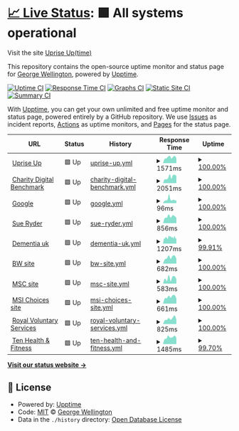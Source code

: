 # [📈 Live Status](https://demo.upptime.js.org): <!--live status--> **🟩 All systems operational**

Visit the site [Uprise Up(time)](https://georgewelly.github.io/upriseuptime/)

This repository contains the open-source uptime monitor and status page for [George Wellington](https://www.linkedin.com/in/george-wellington-4977a3195/), powered by [Upptime](https://github.com/upptime/upptime).

[![Uptime CI](https://github.com/georgewelly/upriseuptime/workflows/Uptime%20CI/badge.svg)](https://github.com/georgewelly/upriseuptime/actions?query=workflow%3A%22Uptime+CI%22)
[![Response Time CI](https://github.com/georgewelly/upriseuptime/workflows/Response%20Time%20CI/badge.svg)](https://github.com/georgewelly/upriseuptime/actions?query=workflow%3A%22Response+Time+CI%22)
[![Graphs CI](https://github.com/georgewelly/upriseuptime/workflows/Graphs%20CI/badge.svg)](https://github.com/georgewelly/upriseuptime/actions?query=workflow%3A%22Graphs+CI%22)
[![Static Site CI](https://github.com/georgewelly/upriseuptime/workflows/Static%20Site%20CI/badge.svg)](https://github.com/georgewelly/upriseuptime/actions?query=workflow%3A%22Static+Site+CI%22)
[![Summary CI](https://github.com/georgewelly/upriseuptime/workflows/Summary%20CI/badge.svg)](https://github.com/georgewelly/upriseuptime/actions?query=workflow%3A%22Summary+CI%22)

With [Upptime](https://upptime.js.org), you can get your own unlimited and free uptime monitor and status page, powered entirely by a GitHub repository. We use [Issues](https://github.com/georgewelly/upriseuptime/issues) as incident reports, [Actions](https://github.com/georgewelly/upriseuptime/actions) as uptime monitors, and [Pages](https://demo.upptime.js.org) for the status page.

<!--start: status pages-->
<!-- This summary is generated by Upptime (https://github.com/upptime/upptime) -->
<!-- Do not edit this manually, your changes will be overwritten -->
<!-- prettier-ignore -->
| URL | Status | History | Response Time | Uptime |
| --- | ------ | ------- | ------------- | ------ |
| <img alt="" src="https://icons.duckduckgo.com/ip3/www.upriseup.co.uk.ico" height="13"> [Uprise Up](https://www.upriseup.co.uk/) | 🟩 Up | [uprise-up.yml](https://github.com/georgewelly/upriseuptime/commits/HEAD/history/uprise-up.yml) | <details><summary><img alt="Response time graph" src="./graphs/uprise-up/response-time-week.png" height="20"> 1571ms</summary><br><a href="https://demo.upptime.js.org/history/uprise-up"><img alt="Response time 1524" src="https://img.shields.io/endpoint?url=https%3A%2F%2Fraw.githubusercontent.com%2Fgeorgewelly%2Fupriseuptime%2FHEAD%2Fapi%2Fuprise-up%2Fresponse-time.json"></a><br><a href="https://demo.upptime.js.org/history/uprise-up"><img alt="24-hour response time 1306" src="https://img.shields.io/endpoint?url=https%3A%2F%2Fraw.githubusercontent.com%2Fgeorgewelly%2Fupriseuptime%2FHEAD%2Fapi%2Fuprise-up%2Fresponse-time-day.json"></a><br><a href="https://demo.upptime.js.org/history/uprise-up"><img alt="7-day response time 1571" src="https://img.shields.io/endpoint?url=https%3A%2F%2Fraw.githubusercontent.com%2Fgeorgewelly%2Fupriseuptime%2FHEAD%2Fapi%2Fuprise-up%2Fresponse-time-week.json"></a><br><a href="https://demo.upptime.js.org/history/uprise-up"><img alt="30-day response time 1544" src="https://img.shields.io/endpoint?url=https%3A%2F%2Fraw.githubusercontent.com%2Fgeorgewelly%2Fupriseuptime%2FHEAD%2Fapi%2Fuprise-up%2Fresponse-time-month.json"></a><br><a href="https://demo.upptime.js.org/history/uprise-up"><img alt="1-year response time 1524" src="https://img.shields.io/endpoint?url=https%3A%2F%2Fraw.githubusercontent.com%2Fgeorgewelly%2Fupriseuptime%2FHEAD%2Fapi%2Fuprise-up%2Fresponse-time-year.json"></a></details> | <details><summary><a href="https://demo.upptime.js.org/history/uprise-up">100.00%</a></summary><a href="https://demo.upptime.js.org/history/uprise-up"><img alt="All-time uptime 99.96%" src="https://img.shields.io/endpoint?url=https%3A%2F%2Fraw.githubusercontent.com%2Fgeorgewelly%2Fupriseuptime%2FHEAD%2Fapi%2Fuprise-up%2Fuptime.json"></a><br><a href="https://demo.upptime.js.org/history/uprise-up"><img alt="24-hour uptime 100.00%" src="https://img.shields.io/endpoint?url=https%3A%2F%2Fraw.githubusercontent.com%2Fgeorgewelly%2Fupriseuptime%2FHEAD%2Fapi%2Fuprise-up%2Fuptime-day.json"></a><br><a href="https://demo.upptime.js.org/history/uprise-up"><img alt="7-day uptime 100.00%" src="https://img.shields.io/endpoint?url=https%3A%2F%2Fraw.githubusercontent.com%2Fgeorgewelly%2Fupriseuptime%2FHEAD%2Fapi%2Fuprise-up%2Fuptime-week.json"></a><br><a href="https://demo.upptime.js.org/history/uprise-up"><img alt="30-day uptime 100.00%" src="https://img.shields.io/endpoint?url=https%3A%2F%2Fraw.githubusercontent.com%2Fgeorgewelly%2Fupriseuptime%2FHEAD%2Fapi%2Fuprise-up%2Fuptime-month.json"></a><br><a href="https://demo.upptime.js.org/history/uprise-up"><img alt="1-year uptime 99.96%" src="https://img.shields.io/endpoint?url=https%3A%2F%2Fraw.githubusercontent.com%2Fgeorgewelly%2Fupriseuptime%2FHEAD%2Fapi%2Fuprise-up%2Fuptime-year.json"></a></details>
| <img alt="" src="https://icons.duckduckgo.com/ip3/www.charitydigitalbenchmark.co.uk.ico" height="13"> [Charity Digital Benchmark](https://www.charitydigitalbenchmark.co.uk/) | 🟩 Up | [charity-digital-benchmark.yml](https://github.com/georgewelly/upriseuptime/commits/HEAD/history/charity-digital-benchmark.yml) | <details><summary><img alt="Response time graph" src="./graphs/charity-digital-benchmark/response-time-week.png" height="20"> 2051ms</summary><br><a href="https://demo.upptime.js.org/history/charity-digital-benchmark"><img alt="Response time 2117" src="https://img.shields.io/endpoint?url=https%3A%2F%2Fraw.githubusercontent.com%2Fgeorgewelly%2Fupriseuptime%2FHEAD%2Fapi%2Fcharity-digital-benchmark%2Fresponse-time.json"></a><br><a href="https://demo.upptime.js.org/history/charity-digital-benchmark"><img alt="24-hour response time 2385" src="https://img.shields.io/endpoint?url=https%3A%2F%2Fraw.githubusercontent.com%2Fgeorgewelly%2Fupriseuptime%2FHEAD%2Fapi%2Fcharity-digital-benchmark%2Fresponse-time-day.json"></a><br><a href="https://demo.upptime.js.org/history/charity-digital-benchmark"><img alt="7-day response time 2051" src="https://img.shields.io/endpoint?url=https%3A%2F%2Fraw.githubusercontent.com%2Fgeorgewelly%2Fupriseuptime%2FHEAD%2Fapi%2Fcharity-digital-benchmark%2Fresponse-time-week.json"></a><br><a href="https://demo.upptime.js.org/history/charity-digital-benchmark"><img alt="30-day response time 2050" src="https://img.shields.io/endpoint?url=https%3A%2F%2Fraw.githubusercontent.com%2Fgeorgewelly%2Fupriseuptime%2FHEAD%2Fapi%2Fcharity-digital-benchmark%2Fresponse-time-month.json"></a><br><a href="https://demo.upptime.js.org/history/charity-digital-benchmark"><img alt="1-year response time 2117" src="https://img.shields.io/endpoint?url=https%3A%2F%2Fraw.githubusercontent.com%2Fgeorgewelly%2Fupriseuptime%2FHEAD%2Fapi%2Fcharity-digital-benchmark%2Fresponse-time-year.json"></a></details> | <details><summary><a href="https://demo.upptime.js.org/history/charity-digital-benchmark">100.00%</a></summary><a href="https://demo.upptime.js.org/history/charity-digital-benchmark"><img alt="All-time uptime 99.96%" src="https://img.shields.io/endpoint?url=https%3A%2F%2Fraw.githubusercontent.com%2Fgeorgewelly%2Fupriseuptime%2FHEAD%2Fapi%2Fcharity-digital-benchmark%2Fuptime.json"></a><br><a href="https://demo.upptime.js.org/history/charity-digital-benchmark"><img alt="24-hour uptime 100.00%" src="https://img.shields.io/endpoint?url=https%3A%2F%2Fraw.githubusercontent.com%2Fgeorgewelly%2Fupriseuptime%2FHEAD%2Fapi%2Fcharity-digital-benchmark%2Fuptime-day.json"></a><br><a href="https://demo.upptime.js.org/history/charity-digital-benchmark"><img alt="7-day uptime 100.00%" src="https://img.shields.io/endpoint?url=https%3A%2F%2Fraw.githubusercontent.com%2Fgeorgewelly%2Fupriseuptime%2FHEAD%2Fapi%2Fcharity-digital-benchmark%2Fuptime-week.json"></a><br><a href="https://demo.upptime.js.org/history/charity-digital-benchmark"><img alt="30-day uptime 100.00%" src="https://img.shields.io/endpoint?url=https%3A%2F%2Fraw.githubusercontent.com%2Fgeorgewelly%2Fupriseuptime%2FHEAD%2Fapi%2Fcharity-digital-benchmark%2Fuptime-month.json"></a><br><a href="https://demo.upptime.js.org/history/charity-digital-benchmark"><img alt="1-year uptime 99.96%" src="https://img.shields.io/endpoint?url=https%3A%2F%2Fraw.githubusercontent.com%2Fgeorgewelly%2Fupriseuptime%2FHEAD%2Fapi%2Fcharity-digital-benchmark%2Fuptime-year.json"></a></details>
| <img alt="" src="https://icons.duckduckgo.com/ip3/www.google.com.ico" height="13"> [Google](https://www.google.com) | 🟩 Up | [google.yml](https://github.com/georgewelly/upriseuptime/commits/HEAD/history/google.yml) | <details><summary><img alt="Response time graph" src="./graphs/google/response-time-week.png" height="20"> 96ms</summary><br><a href="https://demo.upptime.js.org/history/google"><img alt="Response time 93" src="https://img.shields.io/endpoint?url=https%3A%2F%2Fraw.githubusercontent.com%2Fgeorgewelly%2Fupriseuptime%2FHEAD%2Fapi%2Fgoogle%2Fresponse-time.json"></a><br><a href="https://demo.upptime.js.org/history/google"><img alt="24-hour response time 72" src="https://img.shields.io/endpoint?url=https%3A%2F%2Fraw.githubusercontent.com%2Fgeorgewelly%2Fupriseuptime%2FHEAD%2Fapi%2Fgoogle%2Fresponse-time-day.json"></a><br><a href="https://demo.upptime.js.org/history/google"><img alt="7-day response time 96" src="https://img.shields.io/endpoint?url=https%3A%2F%2Fraw.githubusercontent.com%2Fgeorgewelly%2Fupriseuptime%2FHEAD%2Fapi%2Fgoogle%2Fresponse-time-week.json"></a><br><a href="https://demo.upptime.js.org/history/google"><img alt="30-day response time 95" src="https://img.shields.io/endpoint?url=https%3A%2F%2Fraw.githubusercontent.com%2Fgeorgewelly%2Fupriseuptime%2FHEAD%2Fapi%2Fgoogle%2Fresponse-time-month.json"></a><br><a href="https://demo.upptime.js.org/history/google"><img alt="1-year response time 93" src="https://img.shields.io/endpoint?url=https%3A%2F%2Fraw.githubusercontent.com%2Fgeorgewelly%2Fupriseuptime%2FHEAD%2Fapi%2Fgoogle%2Fresponse-time-year.json"></a></details> | <details><summary><a href="https://demo.upptime.js.org/history/google">100.00%</a></summary><a href="https://demo.upptime.js.org/history/google"><img alt="All-time uptime 100.00%" src="https://img.shields.io/endpoint?url=https%3A%2F%2Fraw.githubusercontent.com%2Fgeorgewelly%2Fupriseuptime%2FHEAD%2Fapi%2Fgoogle%2Fuptime.json"></a><br><a href="https://demo.upptime.js.org/history/google"><img alt="24-hour uptime 100.00%" src="https://img.shields.io/endpoint?url=https%3A%2F%2Fraw.githubusercontent.com%2Fgeorgewelly%2Fupriseuptime%2FHEAD%2Fapi%2Fgoogle%2Fuptime-day.json"></a><br><a href="https://demo.upptime.js.org/history/google"><img alt="7-day uptime 100.00%" src="https://img.shields.io/endpoint?url=https%3A%2F%2Fraw.githubusercontent.com%2Fgeorgewelly%2Fupriseuptime%2FHEAD%2Fapi%2Fgoogle%2Fuptime-week.json"></a><br><a href="https://demo.upptime.js.org/history/google"><img alt="30-day uptime 100.00%" src="https://img.shields.io/endpoint?url=https%3A%2F%2Fraw.githubusercontent.com%2Fgeorgewelly%2Fupriseuptime%2FHEAD%2Fapi%2Fgoogle%2Fuptime-month.json"></a><br><a href="https://demo.upptime.js.org/history/google"><img alt="1-year uptime 100.00%" src="https://img.shields.io/endpoint?url=https%3A%2F%2Fraw.githubusercontent.com%2Fgeorgewelly%2Fupriseuptime%2FHEAD%2Fapi%2Fgoogle%2Fuptime-year.json"></a></details>
| <img alt="" src="https://icons.duckduckgo.com/ip3/www.sueryder.org.ico" height="13"> [Sue Ryder](https://www.sueryder.org/) | 🟩 Up | [sue-ryder.yml](https://github.com/georgewelly/upriseuptime/commits/HEAD/history/sue-ryder.yml) | <details><summary><img alt="Response time graph" src="./graphs/sue-ryder/response-time-week.png" height="20"> 856ms</summary><br><a href="https://demo.upptime.js.org/history/sue-ryder"><img alt="Response time 865" src="https://img.shields.io/endpoint?url=https%3A%2F%2Fraw.githubusercontent.com%2Fgeorgewelly%2Fupriseuptime%2FHEAD%2Fapi%2Fsue-ryder%2Fresponse-time.json"></a><br><a href="https://demo.upptime.js.org/history/sue-ryder"><img alt="24-hour response time 701" src="https://img.shields.io/endpoint?url=https%3A%2F%2Fraw.githubusercontent.com%2Fgeorgewelly%2Fupriseuptime%2FHEAD%2Fapi%2Fsue-ryder%2Fresponse-time-day.json"></a><br><a href="https://demo.upptime.js.org/history/sue-ryder"><img alt="7-day response time 856" src="https://img.shields.io/endpoint?url=https%3A%2F%2Fraw.githubusercontent.com%2Fgeorgewelly%2Fupriseuptime%2FHEAD%2Fapi%2Fsue-ryder%2Fresponse-time-week.json"></a><br><a href="https://demo.upptime.js.org/history/sue-ryder"><img alt="30-day response time 884" src="https://img.shields.io/endpoint?url=https%3A%2F%2Fraw.githubusercontent.com%2Fgeorgewelly%2Fupriseuptime%2FHEAD%2Fapi%2Fsue-ryder%2Fresponse-time-month.json"></a><br><a href="https://demo.upptime.js.org/history/sue-ryder"><img alt="1-year response time 865" src="https://img.shields.io/endpoint?url=https%3A%2F%2Fraw.githubusercontent.com%2Fgeorgewelly%2Fupriseuptime%2FHEAD%2Fapi%2Fsue-ryder%2Fresponse-time-year.json"></a></details> | <details><summary><a href="https://demo.upptime.js.org/history/sue-ryder">100.00%</a></summary><a href="https://demo.upptime.js.org/history/sue-ryder"><img alt="All-time uptime 100.00%" src="https://img.shields.io/endpoint?url=https%3A%2F%2Fraw.githubusercontent.com%2Fgeorgewelly%2Fupriseuptime%2FHEAD%2Fapi%2Fsue-ryder%2Fuptime.json"></a><br><a href="https://demo.upptime.js.org/history/sue-ryder"><img alt="24-hour uptime 100.00%" src="https://img.shields.io/endpoint?url=https%3A%2F%2Fraw.githubusercontent.com%2Fgeorgewelly%2Fupriseuptime%2FHEAD%2Fapi%2Fsue-ryder%2Fuptime-day.json"></a><br><a href="https://demo.upptime.js.org/history/sue-ryder"><img alt="7-day uptime 100.00%" src="https://img.shields.io/endpoint?url=https%3A%2F%2Fraw.githubusercontent.com%2Fgeorgewelly%2Fupriseuptime%2FHEAD%2Fapi%2Fsue-ryder%2Fuptime-week.json"></a><br><a href="https://demo.upptime.js.org/history/sue-ryder"><img alt="30-day uptime 100.00%" src="https://img.shields.io/endpoint?url=https%3A%2F%2Fraw.githubusercontent.com%2Fgeorgewelly%2Fupriseuptime%2FHEAD%2Fapi%2Fsue-ryder%2Fuptime-month.json"></a><br><a href="https://demo.upptime.js.org/history/sue-ryder"><img alt="1-year uptime 100.00%" src="https://img.shields.io/endpoint?url=https%3A%2F%2Fraw.githubusercontent.com%2Fgeorgewelly%2Fupriseuptime%2FHEAD%2Fapi%2Fsue-ryder%2Fuptime-year.json"></a></details>
| <img alt="" src="https://icons.duckduckgo.com/ip3/www.dementiauk.org.ico" height="13"> [Dementia uk](https://www.dementiauk.org/) | 🟩 Up | [dementia-uk.yml](https://github.com/georgewelly/upriseuptime/commits/HEAD/history/dementia-uk.yml) | <details><summary><img alt="Response time graph" src="./graphs/dementia-uk/response-time-week.png" height="20"> 1207ms</summary><br><a href="https://demo.upptime.js.org/history/dementia-uk"><img alt="Response time 1205" src="https://img.shields.io/endpoint?url=https%3A%2F%2Fraw.githubusercontent.com%2Fgeorgewelly%2Fupriseuptime%2FHEAD%2Fapi%2Fdementia-uk%2Fresponse-time.json"></a><br><a href="https://demo.upptime.js.org/history/dementia-uk"><img alt="24-hour response time 1188" src="https://img.shields.io/endpoint?url=https%3A%2F%2Fraw.githubusercontent.com%2Fgeorgewelly%2Fupriseuptime%2FHEAD%2Fapi%2Fdementia-uk%2Fresponse-time-day.json"></a><br><a href="https://demo.upptime.js.org/history/dementia-uk"><img alt="7-day response time 1207" src="https://img.shields.io/endpoint?url=https%3A%2F%2Fraw.githubusercontent.com%2Fgeorgewelly%2Fupriseuptime%2FHEAD%2Fapi%2Fdementia-uk%2Fresponse-time-week.json"></a><br><a href="https://demo.upptime.js.org/history/dementia-uk"><img alt="30-day response time 1220" src="https://img.shields.io/endpoint?url=https%3A%2F%2Fraw.githubusercontent.com%2Fgeorgewelly%2Fupriseuptime%2FHEAD%2Fapi%2Fdementia-uk%2Fresponse-time-month.json"></a><br><a href="https://demo.upptime.js.org/history/dementia-uk"><img alt="1-year response time 1205" src="https://img.shields.io/endpoint?url=https%3A%2F%2Fraw.githubusercontent.com%2Fgeorgewelly%2Fupriseuptime%2FHEAD%2Fapi%2Fdementia-uk%2Fresponse-time-year.json"></a></details> | <details><summary><a href="https://demo.upptime.js.org/history/dementia-uk">99.91%</a></summary><a href="https://demo.upptime.js.org/history/dementia-uk"><img alt="All-time uptime 99.99%" src="https://img.shields.io/endpoint?url=https%3A%2F%2Fraw.githubusercontent.com%2Fgeorgewelly%2Fupriseuptime%2FHEAD%2Fapi%2Fdementia-uk%2Fuptime.json"></a><br><a href="https://demo.upptime.js.org/history/dementia-uk"><img alt="24-hour uptime 99.36%" src="https://img.shields.io/endpoint?url=https%3A%2F%2Fraw.githubusercontent.com%2Fgeorgewelly%2Fupriseuptime%2FHEAD%2Fapi%2Fdementia-uk%2Fuptime-day.json"></a><br><a href="https://demo.upptime.js.org/history/dementia-uk"><img alt="7-day uptime 99.91%" src="https://img.shields.io/endpoint?url=https%3A%2F%2Fraw.githubusercontent.com%2Fgeorgewelly%2Fupriseuptime%2FHEAD%2Fapi%2Fdementia-uk%2Fuptime-week.json"></a><br><a href="https://demo.upptime.js.org/history/dementia-uk"><img alt="30-day uptime 99.98%" src="https://img.shields.io/endpoint?url=https%3A%2F%2Fraw.githubusercontent.com%2Fgeorgewelly%2Fupriseuptime%2FHEAD%2Fapi%2Fdementia-uk%2Fuptime-month.json"></a><br><a href="https://demo.upptime.js.org/history/dementia-uk"><img alt="1-year uptime 99.99%" src="https://img.shields.io/endpoint?url=https%3A%2F%2Fraw.githubusercontent.com%2Fgeorgewelly%2Fupriseuptime%2FHEAD%2Fapi%2Fdementia-uk%2Fuptime-year.json"></a></details>
| <img alt="" src="https://icons.duckduckgo.com/ip3/www.bwcharity.org.uk.ico" height="13"> [BW site](https://www.bwcharity.org.uk/) | 🟩 Up | [bw-site.yml](https://github.com/georgewelly/upriseuptime/commits/HEAD/history/bw-site.yml) | <details><summary><img alt="Response time graph" src="./graphs/bw-site/response-time-week.png" height="20"> 682ms</summary><br><a href="https://demo.upptime.js.org/history/bw-site"><img alt="Response time 715" src="https://img.shields.io/endpoint?url=https%3A%2F%2Fraw.githubusercontent.com%2Fgeorgewelly%2Fupriseuptime%2FHEAD%2Fapi%2Fbw-site%2Fresponse-time.json"></a><br><a href="https://demo.upptime.js.org/history/bw-site"><img alt="24-hour response time 516" src="https://img.shields.io/endpoint?url=https%3A%2F%2Fraw.githubusercontent.com%2Fgeorgewelly%2Fupriseuptime%2FHEAD%2Fapi%2Fbw-site%2Fresponse-time-day.json"></a><br><a href="https://demo.upptime.js.org/history/bw-site"><img alt="7-day response time 682" src="https://img.shields.io/endpoint?url=https%3A%2F%2Fraw.githubusercontent.com%2Fgeorgewelly%2Fupriseuptime%2FHEAD%2Fapi%2Fbw-site%2Fresponse-time-week.json"></a><br><a href="https://demo.upptime.js.org/history/bw-site"><img alt="30-day response time 744" src="https://img.shields.io/endpoint?url=https%3A%2F%2Fraw.githubusercontent.com%2Fgeorgewelly%2Fupriseuptime%2FHEAD%2Fapi%2Fbw-site%2Fresponse-time-month.json"></a><br><a href="https://demo.upptime.js.org/history/bw-site"><img alt="1-year response time 715" src="https://img.shields.io/endpoint?url=https%3A%2F%2Fraw.githubusercontent.com%2Fgeorgewelly%2Fupriseuptime%2FHEAD%2Fapi%2Fbw-site%2Fresponse-time-year.json"></a></details> | <details><summary><a href="https://demo.upptime.js.org/history/bw-site">100.00%</a></summary><a href="https://demo.upptime.js.org/history/bw-site"><img alt="All-time uptime 100.00%" src="https://img.shields.io/endpoint?url=https%3A%2F%2Fraw.githubusercontent.com%2Fgeorgewelly%2Fupriseuptime%2FHEAD%2Fapi%2Fbw-site%2Fuptime.json"></a><br><a href="https://demo.upptime.js.org/history/bw-site"><img alt="24-hour uptime 100.00%" src="https://img.shields.io/endpoint?url=https%3A%2F%2Fraw.githubusercontent.com%2Fgeorgewelly%2Fupriseuptime%2FHEAD%2Fapi%2Fbw-site%2Fuptime-day.json"></a><br><a href="https://demo.upptime.js.org/history/bw-site"><img alt="7-day uptime 100.00%" src="https://img.shields.io/endpoint?url=https%3A%2F%2Fraw.githubusercontent.com%2Fgeorgewelly%2Fupriseuptime%2FHEAD%2Fapi%2Fbw-site%2Fuptime-week.json"></a><br><a href="https://demo.upptime.js.org/history/bw-site"><img alt="30-day uptime 100.00%" src="https://img.shields.io/endpoint?url=https%3A%2F%2Fraw.githubusercontent.com%2Fgeorgewelly%2Fupriseuptime%2FHEAD%2Fapi%2Fbw-site%2Fuptime-month.json"></a><br><a href="https://demo.upptime.js.org/history/bw-site"><img alt="1-year uptime 100.00%" src="https://img.shields.io/endpoint?url=https%3A%2F%2Fraw.githubusercontent.com%2Fgeorgewelly%2Fupriseuptime%2FHEAD%2Fapi%2Fbw-site%2Fuptime-year.json"></a></details>
| <img alt="" src="https://icons.duckduckgo.com/ip3/www.msc.org.ico" height="13"> [MSC site](https://www.msc.org/uk) | 🟩 Up | [msc-site.yml](https://github.com/georgewelly/upriseuptime/commits/HEAD/history/msc-site.yml) | <details><summary><img alt="Response time graph" src="./graphs/msc-site/response-time-week.png" height="20"> 583ms</summary><br><a href="https://demo.upptime.js.org/history/msc-site"><img alt="Response time 703" src="https://img.shields.io/endpoint?url=https%3A%2F%2Fraw.githubusercontent.com%2Fgeorgewelly%2Fupriseuptime%2FHEAD%2Fapi%2Fmsc-site%2Fresponse-time.json"></a><br><a href="https://demo.upptime.js.org/history/msc-site"><img alt="24-hour response time 468" src="https://img.shields.io/endpoint?url=https%3A%2F%2Fraw.githubusercontent.com%2Fgeorgewelly%2Fupriseuptime%2FHEAD%2Fapi%2Fmsc-site%2Fresponse-time-day.json"></a><br><a href="https://demo.upptime.js.org/history/msc-site"><img alt="7-day response time 583" src="https://img.shields.io/endpoint?url=https%3A%2F%2Fraw.githubusercontent.com%2Fgeorgewelly%2Fupriseuptime%2FHEAD%2Fapi%2Fmsc-site%2Fresponse-time-week.json"></a><br><a href="https://demo.upptime.js.org/history/msc-site"><img alt="30-day response time 677" src="https://img.shields.io/endpoint?url=https%3A%2F%2Fraw.githubusercontent.com%2Fgeorgewelly%2Fupriseuptime%2FHEAD%2Fapi%2Fmsc-site%2Fresponse-time-month.json"></a><br><a href="https://demo.upptime.js.org/history/msc-site"><img alt="1-year response time 703" src="https://img.shields.io/endpoint?url=https%3A%2F%2Fraw.githubusercontent.com%2Fgeorgewelly%2Fupriseuptime%2FHEAD%2Fapi%2Fmsc-site%2Fresponse-time-year.json"></a></details> | <details><summary><a href="https://demo.upptime.js.org/history/msc-site">100.00%</a></summary><a href="https://demo.upptime.js.org/history/msc-site"><img alt="All-time uptime 100.00%" src="https://img.shields.io/endpoint?url=https%3A%2F%2Fraw.githubusercontent.com%2Fgeorgewelly%2Fupriseuptime%2FHEAD%2Fapi%2Fmsc-site%2Fuptime.json"></a><br><a href="https://demo.upptime.js.org/history/msc-site"><img alt="24-hour uptime 100.00%" src="https://img.shields.io/endpoint?url=https%3A%2F%2Fraw.githubusercontent.com%2Fgeorgewelly%2Fupriseuptime%2FHEAD%2Fapi%2Fmsc-site%2Fuptime-day.json"></a><br><a href="https://demo.upptime.js.org/history/msc-site"><img alt="7-day uptime 100.00%" src="https://img.shields.io/endpoint?url=https%3A%2F%2Fraw.githubusercontent.com%2Fgeorgewelly%2Fupriseuptime%2FHEAD%2Fapi%2Fmsc-site%2Fuptime-week.json"></a><br><a href="https://demo.upptime.js.org/history/msc-site"><img alt="30-day uptime 100.00%" src="https://img.shields.io/endpoint?url=https%3A%2F%2Fraw.githubusercontent.com%2Fgeorgewelly%2Fupriseuptime%2FHEAD%2Fapi%2Fmsc-site%2Fuptime-month.json"></a><br><a href="https://demo.upptime.js.org/history/msc-site"><img alt="1-year uptime 100.00%" src="https://img.shields.io/endpoint?url=https%3A%2F%2Fraw.githubusercontent.com%2Fgeorgewelly%2Fupriseuptime%2FHEAD%2Fapi%2Fmsc-site%2Fuptime-year.json"></a></details>
| <img alt="" src="https://icons.duckduckgo.com/ip3/www.msichoices.org.ico" height="13"> [MSI Choices site](https://www.msichoices.org/) | 🟩 Up | [msi-choices-site.yml](https://github.com/georgewelly/upriseuptime/commits/HEAD/history/msi-choices-site.yml) | <details><summary><img alt="Response time graph" src="./graphs/msi-choices-site/response-time-week.png" height="20"> 661ms</summary><br><a href="https://demo.upptime.js.org/history/msi-choices-site"><img alt="Response time 648" src="https://img.shields.io/endpoint?url=https%3A%2F%2Fraw.githubusercontent.com%2Fgeorgewelly%2Fupriseuptime%2FHEAD%2Fapi%2Fmsi-choices-site%2Fresponse-time.json"></a><br><a href="https://demo.upptime.js.org/history/msi-choices-site"><img alt="24-hour response time 503" src="https://img.shields.io/endpoint?url=https%3A%2F%2Fraw.githubusercontent.com%2Fgeorgewelly%2Fupriseuptime%2FHEAD%2Fapi%2Fmsi-choices-site%2Fresponse-time-day.json"></a><br><a href="https://demo.upptime.js.org/history/msi-choices-site"><img alt="7-day response time 661" src="https://img.shields.io/endpoint?url=https%3A%2F%2Fraw.githubusercontent.com%2Fgeorgewelly%2Fupriseuptime%2FHEAD%2Fapi%2Fmsi-choices-site%2Fresponse-time-week.json"></a><br><a href="https://demo.upptime.js.org/history/msi-choices-site"><img alt="30-day response time 663" src="https://img.shields.io/endpoint?url=https%3A%2F%2Fraw.githubusercontent.com%2Fgeorgewelly%2Fupriseuptime%2FHEAD%2Fapi%2Fmsi-choices-site%2Fresponse-time-month.json"></a><br><a href="https://demo.upptime.js.org/history/msi-choices-site"><img alt="1-year response time 648" src="https://img.shields.io/endpoint?url=https%3A%2F%2Fraw.githubusercontent.com%2Fgeorgewelly%2Fupriseuptime%2FHEAD%2Fapi%2Fmsi-choices-site%2Fresponse-time-year.json"></a></details> | <details><summary><a href="https://demo.upptime.js.org/history/msi-choices-site">100.00%</a></summary><a href="https://demo.upptime.js.org/history/msi-choices-site"><img alt="All-time uptime 100.00%" src="https://img.shields.io/endpoint?url=https%3A%2F%2Fraw.githubusercontent.com%2Fgeorgewelly%2Fupriseuptime%2FHEAD%2Fapi%2Fmsi-choices-site%2Fuptime.json"></a><br><a href="https://demo.upptime.js.org/history/msi-choices-site"><img alt="24-hour uptime 100.00%" src="https://img.shields.io/endpoint?url=https%3A%2F%2Fraw.githubusercontent.com%2Fgeorgewelly%2Fupriseuptime%2FHEAD%2Fapi%2Fmsi-choices-site%2Fuptime-day.json"></a><br><a href="https://demo.upptime.js.org/history/msi-choices-site"><img alt="7-day uptime 100.00%" src="https://img.shields.io/endpoint?url=https%3A%2F%2Fraw.githubusercontent.com%2Fgeorgewelly%2Fupriseuptime%2FHEAD%2Fapi%2Fmsi-choices-site%2Fuptime-week.json"></a><br><a href="https://demo.upptime.js.org/history/msi-choices-site"><img alt="30-day uptime 100.00%" src="https://img.shields.io/endpoint?url=https%3A%2F%2Fraw.githubusercontent.com%2Fgeorgewelly%2Fupriseuptime%2FHEAD%2Fapi%2Fmsi-choices-site%2Fuptime-month.json"></a><br><a href="https://demo.upptime.js.org/history/msi-choices-site"><img alt="1-year uptime 100.00%" src="https://img.shields.io/endpoint?url=https%3A%2F%2Fraw.githubusercontent.com%2Fgeorgewelly%2Fupriseuptime%2FHEAD%2Fapi%2Fmsi-choices-site%2Fuptime-year.json"></a></details>
| <img alt="" src="https://icons.duckduckgo.com/ip3/www.royalvoluntaryservice.org.uk.ico" height="13"> [Royal Voluntary Services](https://www.royalvoluntaryservice.org.uk/) | 🟩 Up | [royal-voluntary-services.yml](https://github.com/georgewelly/upriseuptime/commits/HEAD/history/royal-voluntary-services.yml) | <details><summary><img alt="Response time graph" src="./graphs/royal-voluntary-services/response-time-week.png" height="20"> 825ms</summary><br><a href="https://demo.upptime.js.org/history/royal-voluntary-services"><img alt="Response time 844" src="https://img.shields.io/endpoint?url=https%3A%2F%2Fraw.githubusercontent.com%2Fgeorgewelly%2Fupriseuptime%2FHEAD%2Fapi%2Froyal-voluntary-services%2Fresponse-time.json"></a><br><a href="https://demo.upptime.js.org/history/royal-voluntary-services"><img alt="24-hour response time 656" src="https://img.shields.io/endpoint?url=https%3A%2F%2Fraw.githubusercontent.com%2Fgeorgewelly%2Fupriseuptime%2FHEAD%2Fapi%2Froyal-voluntary-services%2Fresponse-time-day.json"></a><br><a href="https://demo.upptime.js.org/history/royal-voluntary-services"><img alt="7-day response time 825" src="https://img.shields.io/endpoint?url=https%3A%2F%2Fraw.githubusercontent.com%2Fgeorgewelly%2Fupriseuptime%2FHEAD%2Fapi%2Froyal-voluntary-services%2Fresponse-time-week.json"></a><br><a href="https://demo.upptime.js.org/history/royal-voluntary-services"><img alt="30-day response time 895" src="https://img.shields.io/endpoint?url=https%3A%2F%2Fraw.githubusercontent.com%2Fgeorgewelly%2Fupriseuptime%2FHEAD%2Fapi%2Froyal-voluntary-services%2Fresponse-time-month.json"></a><br><a href="https://demo.upptime.js.org/history/royal-voluntary-services"><img alt="1-year response time 844" src="https://img.shields.io/endpoint?url=https%3A%2F%2Fraw.githubusercontent.com%2Fgeorgewelly%2Fupriseuptime%2FHEAD%2Fapi%2Froyal-voluntary-services%2Fresponse-time-year.json"></a></details> | <details><summary><a href="https://demo.upptime.js.org/history/royal-voluntary-services">100.00%</a></summary><a href="https://demo.upptime.js.org/history/royal-voluntary-services"><img alt="All-time uptime 100.00%" src="https://img.shields.io/endpoint?url=https%3A%2F%2Fraw.githubusercontent.com%2Fgeorgewelly%2Fupriseuptime%2FHEAD%2Fapi%2Froyal-voluntary-services%2Fuptime.json"></a><br><a href="https://demo.upptime.js.org/history/royal-voluntary-services"><img alt="24-hour uptime 100.00%" src="https://img.shields.io/endpoint?url=https%3A%2F%2Fraw.githubusercontent.com%2Fgeorgewelly%2Fupriseuptime%2FHEAD%2Fapi%2Froyal-voluntary-services%2Fuptime-day.json"></a><br><a href="https://demo.upptime.js.org/history/royal-voluntary-services"><img alt="7-day uptime 100.00%" src="https://img.shields.io/endpoint?url=https%3A%2F%2Fraw.githubusercontent.com%2Fgeorgewelly%2Fupriseuptime%2FHEAD%2Fapi%2Froyal-voluntary-services%2Fuptime-week.json"></a><br><a href="https://demo.upptime.js.org/history/royal-voluntary-services"><img alt="30-day uptime 100.00%" src="https://img.shields.io/endpoint?url=https%3A%2F%2Fraw.githubusercontent.com%2Fgeorgewelly%2Fupriseuptime%2FHEAD%2Fapi%2Froyal-voluntary-services%2Fuptime-month.json"></a><br><a href="https://demo.upptime.js.org/history/royal-voluntary-services"><img alt="1-year uptime 100.00%" src="https://img.shields.io/endpoint?url=https%3A%2F%2Fraw.githubusercontent.com%2Fgeorgewelly%2Fupriseuptime%2FHEAD%2Fapi%2Froyal-voluntary-services%2Fuptime-year.json"></a></details>
| <img alt="" src="https://icons.duckduckgo.com/ip3/www.ten.co.uk.ico" height="13"> [Ten Health & Fitness](https://www.ten.co.uk/) | 🟩 Up | [ten-health-and-fitness.yml](https://github.com/georgewelly/upriseuptime/commits/HEAD/history/ten-health-and-fitness.yml) | <details><summary><img alt="Response time graph" src="./graphs/ten-health-and-fitness/response-time-week.png" height="20"> 1485ms</summary><br><a href="https://demo.upptime.js.org/history/ten-health-and-fitness"><img alt="Response time 1721" src="https://img.shields.io/endpoint?url=https%3A%2F%2Fraw.githubusercontent.com%2Fgeorgewelly%2Fupriseuptime%2FHEAD%2Fapi%2Ften-health-and-fitness%2Fresponse-time.json"></a><br><a href="https://demo.upptime.js.org/history/ten-health-and-fitness"><img alt="24-hour response time 1336" src="https://img.shields.io/endpoint?url=https%3A%2F%2Fraw.githubusercontent.com%2Fgeorgewelly%2Fupriseuptime%2FHEAD%2Fapi%2Ften-health-and-fitness%2Fresponse-time-day.json"></a><br><a href="https://demo.upptime.js.org/history/ten-health-and-fitness"><img alt="7-day response time 1485" src="https://img.shields.io/endpoint?url=https%3A%2F%2Fraw.githubusercontent.com%2Fgeorgewelly%2Fupriseuptime%2FHEAD%2Fapi%2Ften-health-and-fitness%2Fresponse-time-week.json"></a><br><a href="https://demo.upptime.js.org/history/ten-health-and-fitness"><img alt="30-day response time 1454" src="https://img.shields.io/endpoint?url=https%3A%2F%2Fraw.githubusercontent.com%2Fgeorgewelly%2Fupriseuptime%2FHEAD%2Fapi%2Ften-health-and-fitness%2Fresponse-time-month.json"></a><br><a href="https://demo.upptime.js.org/history/ten-health-and-fitness"><img alt="1-year response time 1721" src="https://img.shields.io/endpoint?url=https%3A%2F%2Fraw.githubusercontent.com%2Fgeorgewelly%2Fupriseuptime%2FHEAD%2Fapi%2Ften-health-and-fitness%2Fresponse-time-year.json"></a></details> | <details><summary><a href="https://demo.upptime.js.org/history/ten-health-and-fitness">99.70%</a></summary><a href="https://demo.upptime.js.org/history/ten-health-and-fitness"><img alt="All-time uptime 99.73%" src="https://img.shields.io/endpoint?url=https%3A%2F%2Fraw.githubusercontent.com%2Fgeorgewelly%2Fupriseuptime%2FHEAD%2Fapi%2Ften-health-and-fitness%2Fuptime.json"></a><br><a href="https://demo.upptime.js.org/history/ten-health-and-fitness"><img alt="24-hour uptime 100.00%" src="https://img.shields.io/endpoint?url=https%3A%2F%2Fraw.githubusercontent.com%2Fgeorgewelly%2Fupriseuptime%2FHEAD%2Fapi%2Ften-health-and-fitness%2Fuptime-day.json"></a><br><a href="https://demo.upptime.js.org/history/ten-health-and-fitness"><img alt="7-day uptime 99.70%" src="https://img.shields.io/endpoint?url=https%3A%2F%2Fraw.githubusercontent.com%2Fgeorgewelly%2Fupriseuptime%2FHEAD%2Fapi%2Ften-health-and-fitness%2Fuptime-week.json"></a><br><a href="https://demo.upptime.js.org/history/ten-health-and-fitness"><img alt="30-day uptime 99.72%" src="https://img.shields.io/endpoint?url=https%3A%2F%2Fraw.githubusercontent.com%2Fgeorgewelly%2Fupriseuptime%2FHEAD%2Fapi%2Ften-health-and-fitness%2Fuptime-month.json"></a><br><a href="https://demo.upptime.js.org/history/ten-health-and-fitness"><img alt="1-year uptime 99.73%" src="https://img.shields.io/endpoint?url=https%3A%2F%2Fraw.githubusercontent.com%2Fgeorgewelly%2Fupriseuptime%2FHEAD%2Fapi%2Ften-health-and-fitness%2Fuptime-year.json"></a></details>

<!--end: status pages-->

[**Visit our status website →**](https://demo.upptime.js.org)

## 📄 License

- Powered by: [Upptime](https://github.com/upptime/upptime)
- Code: [MIT](./LICENSE) © [George Wellington](https://www.linkedin.com/in/george-wellington-4977a3195/)
- Data in the `./history` directory: [Open Database License](https://opendatacommons.org/licenses/odbl/1-0/)
